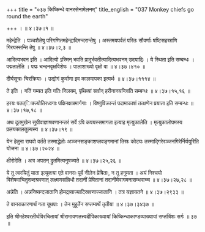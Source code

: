+++
title = "०३७ किष्किन्धे वानरसेनामेलनम्"
title_english = "037 Monkey chiefs go round the earth"

+++
।  ॥  ४।३७।१  ॥   

  

महेन्द्रेति । पञ्चशैलेषु परिगणितमहेन्द्रादिमन्दरान्तेषु । अस्तमयपर्वतं परितः सौवर्णाः षष्टिसहस्राणि गिरयस्सन्ति तेषु  ॥  ४।३७।२,३  ॥   

  

आदित्यभवन इति । आदित्यो ऽस्मिन् भवति प्रादुर्भवतीत्यादित्यभवनम् उदयाद्रिः । ये स्थिता इति सम्बन्धः । पद्मतालेति । पद्मः चन्दनवृक्षविशेषः । पालाशाख्यो वृक्षो वा  ॥  ४।३७।४१०  ॥   

  

दीर्घसूत्राः चिरक्रियाः । उद्योगं कुर्वाणा इव कालयापका इत्यर्थः  ॥  ४।३७।१११४  ॥   

  

ते इति । गतिं गम्यत इति गतिः निलयम्, पृथिव्यां सर्वान् हरीनानयन्त्विति सम्बन्धः  ॥  ४।३७।१५,१६  ॥   

  

हरयः पतत्ित्रज्योतिरध्वगाः पक्षिनक्षत्रमार्गगाः । विष्णुविक्रान्तं पदामाकाशं तत्क्षणेन प्रयाता इति सम्बन्धः  ॥  ४।३७।१७,१८  ॥   

  

अथ दूतमुखेन सुग्रीवाज्ञाश्रवणानन्तरं सर्वे ऽपि कपयस्समागता इत्याह मृत्युकालेति । मृत्युकालोपमस्य प्रलयकालतुल्यस्य  ॥  ४।३७।१९  ॥   

  

येन हेतुना राघवो वर्तते तस्माद्धेतोः अञ्जनसङ्काशप्लवङ्गमानां तिस्रः कोट्यः तस्माद्गिरेरञ्जनगिरेर्निर्ययुरिति योजना  ॥  ४।३७।२०२४  ॥   

  

क्षीरोदेति । अत्र अपतन् द्रुतमित्यनुषज्यते  ॥  ४।३७।२५,२६  ॥   

  

ये तु त्वरयितुं याता इत्युक्त्या एते वानराः पूर्वं नीलेन प्रेषिताः, न तु हनुमता । अयं निश्चयो विशेषवाचितुशब्दश्रवणात् लक्ष्मणसन्निधौ तदानीं प्रेषितानां तदानीमेवागमनासम्भवाच्च  ॥  ४।३७।२७,२८  ॥   

  

अन्नेति । अन्ननिष्यन्दजातानि होमद्रव्याज्यादिस्रवणाज्जातानि । तत्र यज्ञायतने  ॥  ४।३७।२९३३  ॥   

  

ते वानराकारणार्थं गता यूथपाः । तेन मुहूर्तेन सप्तम्यर्थे तृतीया  ॥  ४।३७।३४३७  ॥   

  

इति श्रीमहेश्वरतीर्थविरचितायां श्रीरामायणतत्त्वदीपिकाख्यायां किष्किन्धाकाण्डव्याख्यायां सप्तत्रिंशः सर्गः  ॥  ३७  ॥   

  


